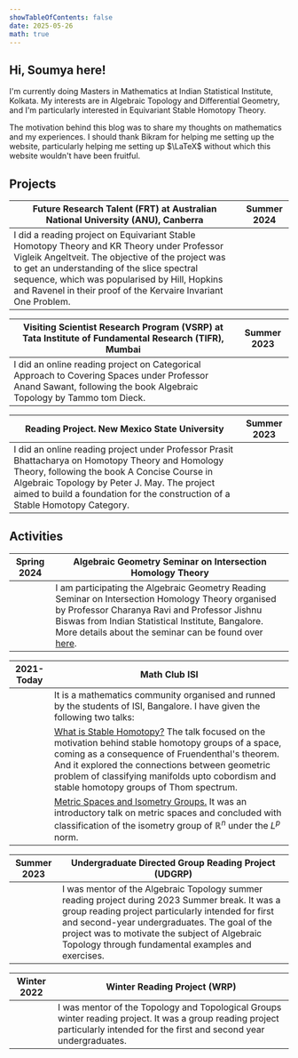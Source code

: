 ```yaml
---
showTableOfContents: false
date: 2025-05-26
math: true
---
```


## Hi, Soumya here!

I'm currently doing Masters in Mathematics at Indian Statistical Institute, Kolkata. My interests are in Algebraic Topology and Differential Geometry, and I'm particularly interested in Equivariant Stable Homotopy Theory.  

The motivation behind this blog was to share my thoughts on mathematics and my experiences. I should thank Bikram for helping me setting up the website, particularly helping me setting up $\LaTeX$ without which this website wouldn't have been fruitful. 

## Projects

<!-- |   |  Summer 2023  |
| --- | --- |
| Hope it goes well. | -->
| **Future Research Talent (FRT) at Australian National University (ANU), Canberra** |  Summer 2024  |
| --------------------------------------- | ----------------- |
| I did a reading project on Equivariant Stable Homotopy Theory and KR Theory under Professor Vigleik Angeltveit. The objective of the project was to get an understanding of the slice spectral sequence, which was popularised by Hill, Hopkins and Ravenel in their proof of the Kervaire Invariant One Problem.| 


| **Visiting Scientist Research Program (VSRP) at Tata Institute of Fundamental Research (TIFR), Mumbai** |  Summer 2023  |
| --------------------------------------- | ----------------- |
| I did an online reading project on Categorical Approach to Covering Spaces under Professor Anand Sawant, following the book Algebraic Topology by Tammo tom Dieck. | 

| **Reading Project. New Mexico State University** |  Summer 2023  |
| --------------------------------------- | ----------------- |
| I did an online reading project under Professor Prasit Bhattacharya on Homotopy Theory and Homology Theory, following the book A Concise Course in Algebraic Topology by Peter J. May. The project aimed to build a foundation for the construction of a Stable Homotopy Category. | 

## Activities

|  Spring 2024  | **Algebraic Geometry Seminar on Intersection Homology Theory** |
| ---------------------------------------- | -------------------------------------------------------------- |
|                                          | I am participating the Algebraic Geometry Reading Seminar on Intersection Homology Theory organised by Professor Charanya Ravi and Professor Jishnu Biswas from Indian Statistical Institute, Bangalore. More details about the seminar can be found over [here](https://charanyaravi.github.io/Sem2-23-24/Sem2-23-24:IH:index.html).|

|  2021-Today  | **Math Club ISI** | 
| --------------------------------------- | ----------------- |
|                                         | It is a mathematics community organised and runned by the students of ISI, Bangalore. I have given the following two talks: | 
|                                         | [What is Stable Homotopy?](https://www.youtube.com/watch?v=A8WCiOJpmTY&list=PL0l3kv-aP9d_FSw08irX60ucY-o_qiy-f&index=5) The talk focused on the motivation behind stable homotopy groups of a space, coming as a consequence of Fruendenthal's theorem. And it explored the connections between geometric problem of classifying manifolds upto cobordism and stable homotopy groups of Thom spectrum. |
|                                         | [Metric Spaces and Isometry Groups.](https://www.youtube.com/watch?v=4rYRrKhr-cE&list=PL0l3kv-aP9d8A3IXvUUKvgFdxix3C9jAv&index=1) It was an introductory talk on metric spaces and concluded with classification of the isometry group of $\mathbb{R}^n$ under the $L^p$ norm. |
 
|  Summer 2023  |**Undergraduate Directed Group Reading Project (UDGRP)** |
| ---------------------------------------- | ------------------------------------------------------- |
|                                          | I was mentor of the Algebraic Topology summer reading project during 2023 Summer break. It was a group reading project particularly intended for first and second-year undergraduates. The goal of the project was to motivate the subject of Algebraic Topology through fundamental examples and exercises. | 

|  Winter 2022  |**Winter Reading Project (WRP)** |
| ---------------------------------------- | ------------------------------------------------------- |
|                                          | I was mentor of the Topology and Topological Groups winter reading project. It was a group reading project particularly intended for the first and second year undergraduates. |

